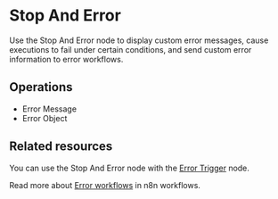 # Stop And Error

Use the Stop And Error node to display custom error messages, cause executions to fail under certain conditions, and send custom error information to error workflows.

## Operations

* Error Message
* Error Object

## Related resources

You can use the Stop And Error node with the [Error Trigger](/integrations/builtin/core-nodes/n8n-nodes-base.errortrigger/) node.

Read more about [Error workflows](/flow-logic/error-handling/error-workflows/) in n8n workflows.
